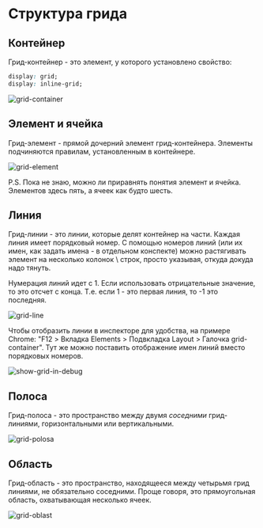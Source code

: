 # Структура грида

## Контейнер

Грид-контейнер - это элемент, у которого установлено свойство:

```css
display: grid;
display: inline-grid;
```

<img src="img/grid-container.png" alt="grid-container"  />

## Элемент и ячейка

Грид-элемент - прямой дочерний элемент грид-контейнера. Элементы подчиняются правилам, установленным в контейнере.

<img src="img/grid-element.png" alt="grid-element"  />

P.S. Пока не знаю, можно ли приравнять понятия элемент и ячейка. Элементов здесь пять, а ячеек как будто шесть.

## Линия

Грид-линии - это линии, которые делят контейнер на части. Каждая линия имеет порядковый номер. С помощью номеров линий (или их имен, как задать имена - в отдельном конспекте) можно растягивать элемент на несколько колонок \ строк, просто указывая, откуда докуда надо тянуть.

Нумерация линий идет с 1. Если использовать отрицательные значение, то это отсчет с конца. Т.е. если 1 - это первая линия, то -1 это последняя.

<img src="img/grid-line.png" alt="grid-line"  />

Чтобы отобразить линии в инспекторе для удобства, на примере Chrome: "F12 > Вкладка Elements > Подвкладка Layout > Галочка grid-container". Тут же можно поставить отображение имен линий вместо порядковых номеров.

![show-grid-in-debug](img/show-grid-in-debug.png)

## Полоса

Грид-полоса - это пространство между двумя *соседними* грид-линиями, горизонтальными или вертикальными.

![grid-polosa](img/grid-polosa.png)

## Область

Грид-область - это пространство, находящееся между четырьмя грид линиями, не обязательно соседними. Проще говоря, это прямоугольная область, охватывающая несколько ячеек.

![grid-oblast](img/grid-oblast.png)